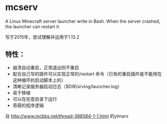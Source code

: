 mcserv
======

A Linux Minecraft server launcher write in Bash. When the server crashed, the launcher can restart it.

写于2015年，尝试理解并运用于1.13.2

## 特性：
* 崩溃自动重启，正常退出则不重启
* 配合自己写的插件可以实现正常的/restart 命令（已有的重启插件是不能用在这种循环的启动脚本上的）
* 清晰记录服务器启动日志（$DIR/srvlog/launcher.log）
* 易于移植
* 可以在任意目录下运行
* 奇葩的程序逻辑

自 http://www.mcbbs.net/thread-388584-1-1.html 的ylmars
